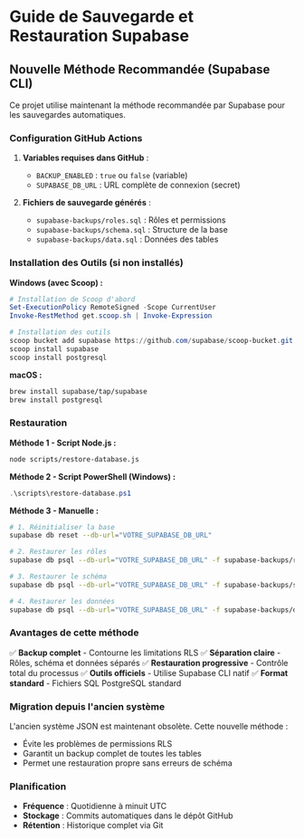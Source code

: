 # Guide de Sauvegarde et Restauration Supabase

## Nouvelle Méthode Recommandée (Supabase CLI)

Ce projet utilise maintenant la méthode recommandée par Supabase pour les sauvegardes automatiques.

### Configuration GitHub Actions

1. **Variables requises dans GitHub** :
   - `BACKUP_ENABLED` : `true` ou `false` (variable)
   - `SUPABASE_DB_URL` : URL complète de connexion (secret)

2. **Fichiers de sauvegarde générés** :
   - `supabase-backups/roles.sql` : Rôles et permissions
   - `supabase-backups/schema.sql` : Structure de la base
   - `supabase-backups/data.sql` : Données des tables

### Installation des Outils (si non installés)

**Windows (avec Scoop) :**
```powershell
# Installation de Scoop d'abord
Set-ExecutionPolicy RemoteSigned -Scope CurrentUser
Invoke-RestMethod get.scoop.sh | Invoke-Expression

# Installation des outils
scoop bucket add supabase https://github.com/supabase/scoop-bucket.git
scoop install supabase
scoop install postgresql
```

**macOS :**
```bash
brew install supabase/tap/supabase
brew install postgresql
```

### Restauration

**Méthode 1 - Script Node.js :**
```bash
node scripts/restore-database.js
```

**Méthode 2 - Script PowerShell (Windows) :**
```powershell
.\scripts\restore-database.ps1
```

**Méthode 3 - Manuelle :**
```bash
# 1. Réinitialiser la base
supabase db reset --db-url="VOTRE_SUPABASE_DB_URL"

# 2. Restaurer les rôles
supabase db psql --db-url="VOTRE_SUPABASE_DB_URL" -f supabase-backups/roles.sql

# 3. Restaurer le schéma
supabase db psql --db-url="VOTRE_SUPABASE_DB_URL" -f supabase-backups/schema.sql

# 4. Restaurer les données
supabase db psql --db-url="VOTRE_SUPABASE_DB_URL" -f supabase-backups/data.sql
```

### Avantages de cette méthode

✅ **Backup complet** - Contourne les limitations RLS
✅ **Séparation claire** - Rôles, schéma et données séparés
✅ **Restauration progressive** - Contrôle total du processus
✅ **Outils officiels** - Utilise Supabase CLI natif
✅ **Format standard** - Fichiers SQL PostgreSQL standard

### Migration depuis l'ancien système

L'ancien système JSON est maintenant obsolète. Cette nouvelle méthode :
- Évite les problèmes de permissions RLS
- Garantit un backup complet de toutes les tables
- Permet une restauration propre sans erreurs de schéma

### Planification

- **Fréquence** : Quotidienne à minuit UTC
- **Stockage** : Commits automatiques dans le dépôt GitHub
- **Rétention** : Historique complet via Git
